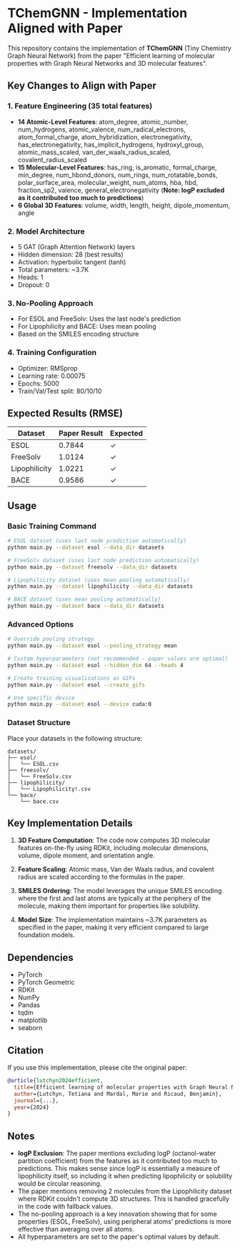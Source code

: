 # TChemGNN - Implementation Aligned with Paper

This repository contains the implementation of **TChemGNN** (Tiny Chemistry Graph Neural Network) from the paper "Efficient learning of molecular properties with Graph Neural Networks and 3D molecular features".

## Key Changes to Align with Paper

### 1. **Feature Engineering (35 total features)**
   - **14 Atomic-Level Features**: atom_degree, atomic_number, num_hydrogens, atomic_valence, num_radical_electrons, atom_formal_charge, atom_hybridization, electronegativity, has_electronegativity, has_implicit_hydrogens, hydroxyl_group, atomic_mass_scaled, van_der_waals_radius_scaled, covalent_radius_scaled
   - **15 Molecular-Level Features**: has_ring, is_aromatic, formal_charge, min_degree, num_hbond_donors, num_rings, num_rotatable_bonds, polar_surface_area, molecular_weight, num_atoms, hba, hbd, fraction_sp2, valence, general_electronegativity (**Note: logP excluded as it contributed too much to predictions**)
   - **6 Global 3D Features**: volume, width, length, height, dipole_momentum, angle

### 2. **Model Architecture**
   - 5 GAT (Graph Attention Network) layers
   - Hidden dimension: 28 (best results)
   - Activation: hyperbolic tangent (tanh)
   - Total parameters: ~3.7K
   - Heads: 1
   - Dropout: 0

### 3. **No-Pooling Approach**
   - For ESOL and FreeSolv: Uses the last node's prediction
   - For Lipophilicity and BACE: Uses mean pooling
   - Based on the SMILES encoding structure

### 4. **Training Configuration**
   - Optimizer: RMSprop
   - Learning rate: 0.00075
   - Epochs: 5000
   - Train/Val/Test split: 80/10/10

## Expected Results (RMSE)

| Dataset | Paper Result | Expected |
|---------|--------------|----------|
| ESOL | 0.7844 | ✓ |
| FreeSolv | 1.0124 | ✓ |
| Lipophilicity | 1.0221 | ✓ |
| BACE | 0.9586 | ✓ |

## Usage

### Basic Training Command

```bash
# ESOL dataset (uses last node prediction automatically)
python main.py --dataset esol --data_dir datasets

# FreeSolv dataset (uses last node prediction automatically)
python main.py --dataset freesolv --data_dir datasets

# Lipophilicity dataset (uses mean pooling automatically)
python main.py --dataset lipophilicity --data_dir datasets

# BACE dataset (uses mean pooling automatically)
python main.py --dataset bace --data_dir datasets
```

### Advanced Options

```bash
# Override pooling strategy
python main.py --dataset esol --pooling_strategy mean

# Custom hyperparameters (not recommended - paper values are optimal)
python main.py --dataset esol --hidden_dim 64 --heads 4

# Create training visualizations as GIFs
python main.py --dataset esol --create_gifs

# Use specific device
python main.py --dataset esol --device cuda:0
```

### Dataset Structure

Place your datasets in the following structure:
```
datasets/
├── esol/
│   └── ESOL.csv
├── freesolv/
│   └── FreeSolv.csv
├── lipophilicity/
│   └── Lipophilicity!.csv
└── bace/
    └── bace.csv
```

## Key Implementation Details

1. **3D Feature Computation**: The code now computes 3D molecular features on-the-fly using RDKit, including molecular dimensions, volume, dipole moment, and orientation angle.

2. **Feature Scaling**: Atomic mass, Van der Waals radius, and covalent radius are scaled according to the formulas in the paper.

3. **SMILES Ordering**: The model leverages the unique SMILES encoding where the first and last atoms are typically at the periphery of the molecule, making them important for properties like solubility.

4. **Model Size**: The implementation maintains ~3.7K parameters as specified in the paper, making it very efficient compared to large foundation models.

## Dependencies

- PyTorch
- PyTorch Geometric
- RDKit
- NumPy
- Pandas
- tqdm
- matplotlib
- seaborn

## Citation

If you use this implementation, please cite the original paper:

```bibtex
@article{lutchyn2024efficient,
  title={Efficient learning of molecular properties with Graph Neural Networks and 3D molecular features},
  author={Lutchyn, Tetiana and Mardal, Marie and Ricaud, Benjamin},
  journal={...},
  year={2024}
}
```

## Notes

- **logP Exclusion**: The paper mentions excluding logP (octanol-water partition coefficient) from the features as it contributed too much to predictions. This makes sense since logP is essentially a measure of lipophilicity itself, so including it when predicting lipophilicity or solubility would be circular reasoning.
- The paper mentions removing 2 molecules from the Lipophilicity dataset where RDKit couldn't compute 3D structures. This is handled gracefully in the code with fallback values.
- The no-pooling approach is a key innovation showing that for some properties (ESOL, FreeSolv), using peripheral atoms' predictions is more effective than averaging over all atoms.
- All hyperparameters are set to the paper's optimal values by default.